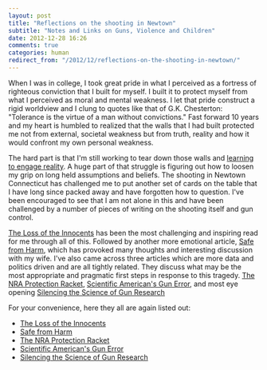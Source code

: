 ```yaml
---
layout: post
title: "Reflections on the shooting in Newtown"
subtitle: "Notes and Links on Guns, Violence and Children"
date: 2012-12-28 16:26
comments: true
categories: human
redirect_from: "/2012/12/reflections-on-the-shooting-in-newtown/"
---
```

When I was in college, I took great pride in what I perceived as a fortress of righteous conviction that I built for myself. I built it to protect myself from what I perceived as moral and mental weakness. I let that pride construct a rigid worldview and I clung to quotes like that of G.K. Chesterton: "Tolerance is the virtue of a man without convictions." Fast forward 10 years and my heart is humbled to realized that the walls that I had built protected me not from external, societal weakness but from truth, reality and how it would confront my own personal weakness. 

The hard part is that I'm still working to tear down those walls and [learning to engage reality](http://mattmcman.us/2012/11/am-i-blinding-myself-to-reality/). A huge part of that struggle is figuring out how to loosen my grip on long held assumptions and beliefs. The shooting in Newtown Connecticut has challenged me to put another set of cards on the table that I have long since packed away and have forgotten how to question. I've been encouraged to see that I am not alone in this and have been challenged by a number of pieces of writing on the shooting itself and gun control. 

[The Loss of the Innocents](http://www.nytimes.com/2012/12/16/opinion/sunday/loss-of-the-innocents.html) has been the most challenging and inspiring read for me through all of this. Followed by another more emotional article, [Safe from Harm](http://incisive.nu/2012/safe-from-harm/), which has provoked many thoughts and interesting discussion with my wife. I've also came across three articles which are more data and politics driven and are all tightly related. They discuss what may be the most appropriate and pragmatic first steps in response to this tragedy. [The NRA Protection Racket](http://www.nytimes.com/2012/12/20/opinion/the-nra-protection-racket.html), [Scientific American's Gun Error](http://election.princeton.edu/2012/12/22/scientific-americans-gun-error/), and most eye opening [Silencing the Science of Gun Research](http://jama.jamanetwork.com/article.aspx?articleid=1487470)

For your convenience, here they all are again listed out:

* [The Loss of the Innocents](http://www.nytimes.com/2012/12/16/opinion/sunday/loss-of-the-innocents.html)
* [Safe from Harm](http://incisive.nu/2012/safe-from-harm/)
* [The NRA Protection Racket](http://www.nytimes.com/2012/12/20/opinion/the-nra-protection-racket.html)
* [Scientific American's Gun Error](http://election.princeton.edu/2012/12/22/scientific-americans-gun-error/)
* [Silencing the Science of Gun Research](http://jama.jamanetwork.com/article.aspx?articleid=1487470)
